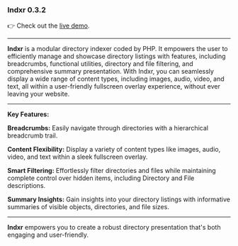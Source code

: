<h3><strong>Indxr 0.3.2</strong></h3>

👉 Check out the <a href="http://cored.org" title="Indxr" target="_blank">live demo</a>.

<hr />

<strong>Indxr</strong> is a modular directory indexer coded by PHP. It empowers the user to efficiently manage and showcase directory listings with features, including breadcrumbs, functional utilities, directory and file filtering, and comprehensive summary presentation. With Indxr, you can seamlessly display a wide range of content types, including images, audio, video, and text, all within a user-friendly fullscreen overlay experience, without ever leaving your website.

<hr />

<strong>Key Features:</strong>

<strong>Breadcrumbs:</strong> Easily navigate through directories with a hierarchical breadcrumb trail.

<strong>Content Flexibility:</strong> Display a variety of content types like images, audio, video, and text within a sleek fullscreen overlay.

<strong>Smart Filtering:</strong> Effortlessly filter directories and files while maintaining complete control over hidden items, including Directory and File descriptions.

<strong>Summary Insights:</strong> Gain insights into your directory listings with informative summaries of visible objects, directories, and file sizes.

<hr />

<strong>Indxr</strong> empowers you to create a robust directory presentation that's both engaging and user-friendly.
